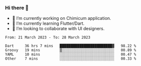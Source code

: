 ### Hi there 👋

<!--
**devcat37/devcat37** is a ✨ _special_ ✨ repository because its `README.md` (this file) appears on your GitHub profile.-->


- 🔭 I’m currently working on Chimicum application.
- 🌱 I’m currently learning Flutter/Dart.
- 👯 I’m looking to collaborate with UI designers.
<!-- - 🤔 I’m looking for help with ... -->

<!--START_SECTION:waka-->

```text
From: 21 March 2023 - To: 28 March 2023

Dart     36 hrs 7 mins   ████████████████████████▓   98.22 %
Groovy   19 mins         ▒░░░░░░░░░░░░░░░░░░░░░░░░   00.89 %
YAML     10 mins         ░░░░░░░░░░░░░░░░░░░░░░░░░   00.47 %
Other    7 mins          ░░░░░░░░░░░░░░░░░░░░░░░░░   00.33 %
```

<!--END_SECTION:waka-->
